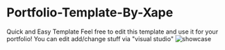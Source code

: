 # Portfolio-Template-By-Xape
Quick and Easy Template
Feel free to edit this template and use it for your portfolio! 
You can edit add/change stuff via "visual studio"
![showcase](https://user-images.githubusercontent.com/124364575/227777213-b4585f4b-0648-4cd6-8d42-8e9c7110d637.JPG)
